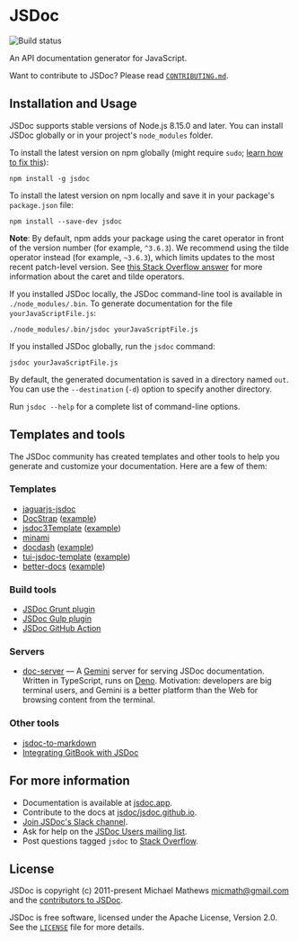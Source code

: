 # JSDoc

![Build status](https://github.com/jsdoc/jsdoc/workflows/build/badge.svg)

An API documentation generator for JavaScript.

Want to contribute to JSDoc? Please read [`CONTRIBUTING.md`](CONTRIBUTING.md).

## Installation and Usage

JSDoc supports stable versions of Node.js 8.15.0 and later. You can install
JSDoc globally or in your project's `node_modules` folder.

To install the latest version on npm globally (might require `sudo`;
[learn how to fix this](https://docs.npmjs.com/resolving-eacces-permissions-errors-when-installing-packages-globally)):

    npm install -g jsdoc

To install the latest version on npm locally and save it in your package's
`package.json` file:

    npm install --save-dev jsdoc

**Note**: By default, npm adds your package using the caret operator in front of
the version number (for example, `^3.6.3`). We recommend using the tilde
operator instead (for example, `~3.6.3`), which limits updates to the most
recent patch-level version. See
[this Stack Overflow answer](https://stackoverflow.com/questions/22343224) for
more information about the caret and tilde operators.

If you installed JSDoc locally, the JSDoc command-line tool is available in
`./node_modules/.bin`. To generate documentation for the file
`yourJavaScriptFile.js`:

    ./node_modules/.bin/jsdoc yourJavaScriptFile.js

If you installed JSDoc globally, run the `jsdoc` command:

    jsdoc yourJavaScriptFile.js

By default, the generated documentation is saved in a directory named `out`. You
can use the `--destination` (`-d`) option to specify another directory.

Run `jsdoc --help` for a complete list of command-line options.

## Templates and tools

The JSDoc community has created templates and other tools to help you generate
and customize your documentation. Here are a few of them:

### Templates

- [jaguarjs-jsdoc](https://github.com/davidshimjs/jaguarjs-jsdoc)
- [DocStrap](https://github.com/docstrap/docstrap)
  ([example](https://docstrap.github.io/docstrap))
- [jsdoc3Template](https://github.com/DBCDK/jsdoc3Template)
  ([example](https://github.com/danyg/jsdoc3Template/wiki#wiki-screenshots))
- [minami](https://github.com/Nijikokun/minami)
- [docdash](https://github.com/clenemt/docdash)
  ([example](http://clenemt.github.io/docdash/))
- [tui-jsdoc-template](https://github.com/nhnent/tui.jsdoc-template)
  ([example](https://nhnent.github.io/tui.jsdoc-template/latest/))
- [better-docs](https://github.com/SoftwareBrothers/better-docs)
  ([example](https://softwarebrothers.github.io/admin-bro-dev/index.html))

### Build tools

- [JSDoc Grunt plugin](https://github.com/krampstudio/grunt-jsdoc)
- [JSDoc Gulp plugin](https://github.com/mlucool/gulp-jsdoc3)
- [JSDoc GitHub Action](https://github.com/andstor/jsdoc-action)

### Servers

- [doc-server](https://github.com/doga/doc-server) — A [Gemini](https://geminiprotocol.net/) server for serving JSDoc documentation. Written in TypeScript, runs on [Deno](https://deno.com/). Motivation: developers are big terminal users, and Gemini is a better platform than the Web for browsing content from the terminal.

### Other tools

- [jsdoc-to-markdown](https://github.com/jsdoc2md/jsdoc-to-markdown)
- [Integrating GitBook with
  JSDoc](https://medium.com/@kevinast/integrate-gitbook-jsdoc-974be8df6fb3)

## For more information

- Documentation is available at [jsdoc.app](https://jsdoc.app/).
- Contribute to the docs at
  [jsdoc/jsdoc.github.io](https://github.com/jsdoc/jsdoc.github.io).
- [Join JSDoc's Slack channel](https://jsdoc-slack.appspot.com/).
- Ask for help on the
  [JSDoc Users mailing list](http://groups.google.com/group/jsdoc-users).
- Post questions tagged `jsdoc` to
  [Stack Overflow](http://stackoverflow.com/questions/tagged/jsdoc).

## License

JSDoc is copyright (c) 2011-present Michael Mathews <micmath@gmail.com> and
the [contributors to JSDoc](https://github.com/jsdoc/jsdoc/graphs/contributors).

JSDoc is free software, licensed under the Apache License, Version 2.0. See the
[`LICENSE`](LICENSE) file for more details.
